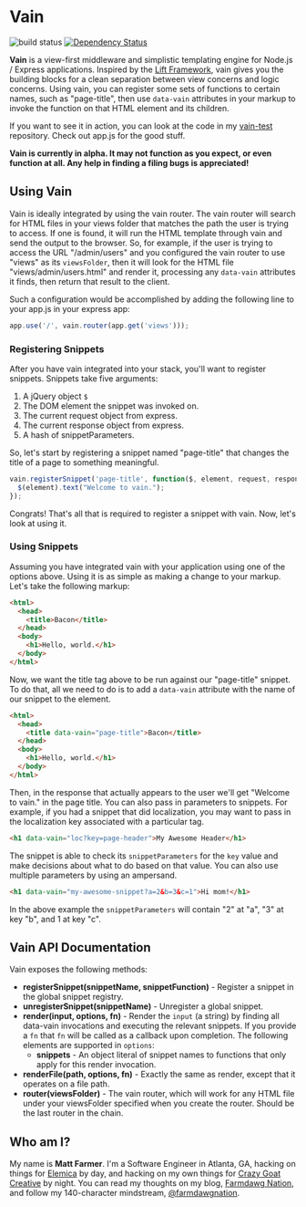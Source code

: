 # Vain

![build status](https://api.travis-ci.org/farmdawgnation/vain.png)
[![Dependency Status](https://gemnasium.com/farmdawgnation/vain.svg)](https://gemnasium.com/farmdawgnation/vain)

**Vain** is a view-first middleware and simplistic templating engine for Node.js / Express
applications. Inspired by the [Lift Framework](http://liftweb.net), vain gives you the building
blocks for a clean separation between view concerns and logic concerns. Using vain, you can register
some sets of functions to certain names, such as "page-title", then use `data-vain` attributes in
your markup to invoke the function on that HTML element and its children.

If you want to see it in action, you can look at the code in my [vain-test](https://github.com/farmdawgnation/vain-test)
repository. Check out app.js for the good stuff.

**Vain is currently in alpha. It may not function as you expect, or even function at all. Any
help in finding a filing bugs is appreciated!**

## Using Vain

Vain is ideally integrated by using the vain router. The vain router will search for HTML files in your views
folder that matches the path the user is trying to access. If one is found, it will run the HTML template through
vain and send the output to the browser. So, for example, if the user is trying to access the URL "/admin/users"
and you configured the vain router to use "views" as its `viewsFolder`, then it will look for the HTML file
"views/admin/users.html" and render it, processing any `data-vain` attributes it finds, then return that result
to the client.

Such a configuration would be accomplished by adding the following line to your app.js in your express app:

```javascript
app.use('/', vain.router(app.get('views')));
```

### Registering Snippets

After you have vain integrated into your stack, you'll want to register snippets. Snippets take
five arguments:

1. A jQuery object `$`
2. The DOM element the snippet was invoked on.
3. The current request object from express.
4. The current response object from express.
5. A hash of snippetParameters.

So, let's start by registering a snippet named "page-title" that changes the title of a page to something
meaningful.

```javascript
vain.registerSnippet('page-title', function($, element, request, response, snippetParameters) {
  $(element).text("Welcome to vain.");
});
```

Congrats! That's all that is required to register a snippet with vain. Now, let's look at using it.

### Using Snippets

Assuming you have integrated vain with your application using one of the options above. Using it
is as simple as making a change to your markup. Let's take the following markup:

```html
<html>
  <head>
    <title>Bacon</title>
  </head>
  <body>
    <h1>Hello, world.</h1>
  </body>
</html>
```

Now, we want the title tag above to be run against our "page-title" snippet. To do that, all we
need to do is to add a `data-vain` attribute with the name of our snippet to the element.

```html
<html>
  <head>
    <title data-vain="page-title">Bacon</title>
  </head>
  <body>
    <h1>Hello, world.</h1>
  </body>
</html>
```

Then, in the response that actually appears to the user we'll get "Welcome to vain." in the
page title. You can also pass in parameters to snippets. For example, if you had a snippet that
did localization, you may want to pass in the localization key associated with a particular tag.

```html
<h1 data-vain="loc?key=page-header">My Awesome Header</h1>
```

The snippet is able to check its `snippetParameters` for the `key` value and make decisions about
what to do based on that value. You can also use multiple parameters by using an ampersand.

```html
<h1 data-vain="my-awesome-snippet?a=2&b=3&c=1">Hi mom!</h1>
```

In the above example the `snippetParameters` will contain "2" at "a", "3" at key "b", and 1 at
key "c".

## Vain API Documentation

Vain exposes the following methods:

* **registerSnippet(snippetName, snippetFunction)** - Register a snippet in the global snippet
  registry.
* **unregisterSnippet(snippetName)** - Unregister a global snippet.
* **render(input, options, fn)** - Render the `input` (a string) by finding all data-vain invocations
  and executing the relevant snippets. If you provide a `fn` that `fn` will be called as a callback
  upon completion. The following elements are supported in `options`:
  * **snippets** - An object literal of snippet names to functions that only apply for this render
    invocation.
* **renderFile(path, options, fn)** - Exactly the same as render, except that it operates on a file path.
* **router(viewsFolder)** - The vain router, which will work for any HTML file under your viewsFolder specified
  when you create the router. Should be the last router in the chain.

## Who am I?

My name is **Matt Farmer**. I'm a Software Engineer in Atlanta, GA, hacking on things for
[Elemica](http://elemica.com) by day, and hacking on my own things for [Crazy Goat Creative](http://crazygoatcreative.com)
by night. You can read my thoughts on my blog, [Farmdawg Nation](http://farmdawgnation.com),
and follow my 140-character mindstream, [@farmdawgnation](http://twitter.com/farmdawgnation).
